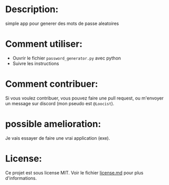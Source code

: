 # Description:
simple app pour generer des mots de passe aleatoires

# Comment utiliser:
- Ouvrir le fichier `password_generator.py` avec python
- Suivre les instructions

# Comment contribuer:
Si vous voulez contribuer, vous pouvez faire une pull request, ou m'envoyer un message sur discord (mon pseudo est `@Loocist`).

# possible amelioration:
Je vais essayer de faire une vrai application (exe).


# License:
Ce projet est sous license MIT. Voir le fichier [license.md](/license.md) pour plus d'informations.